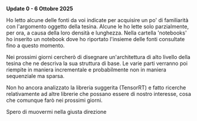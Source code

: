 **Update 0 - 6 Ottobre 2025**

Ho letto alcune delle fonti da voi indicate per acquisire un po' di familiarità con l'argomento oggetto
della tesina. Alcune le ho lette solo parzialmente, per ora, a causa della loro densità e lunghezza.
Nella cartella 'notebooks' ho inserito un notebook dove ho riportato l'insieme delle fonti consultate fino a 
questo momento.

Nei prossimi giorni cercherò di disegnare un'architettura di alto livello della tesina che ne descriva la
sua struttura di base. Le varie parti verranno poi riempite in maniera incrementale e probabilmente non
in maniera sequenziale ma sparsa.

Non ho ancora analizzato la libreria suggerita (TensorRT) e fatto ricerche relativamente ad altre librerie che
possano essere di nostro interesse, cosa che comunque farò nei prossimi giorni.

Spero di muovermi nella giusta direzione